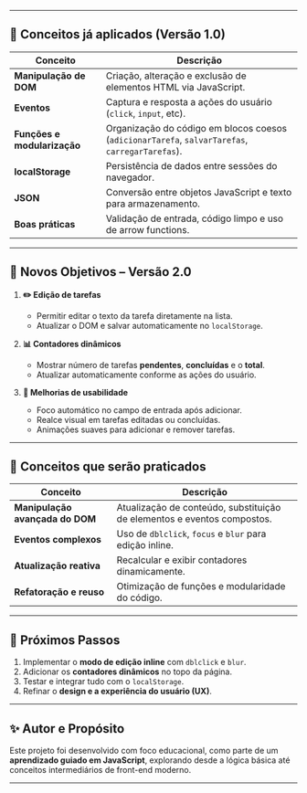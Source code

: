 
---

## 🧠 Conceitos já aplicados (Versão 1.0)

| Conceito | Descrição |
|-----------|------------|
| **Manipulação de DOM** | Criação, alteração e exclusão de elementos HTML via JavaScript. |
| **Eventos** | Captura e resposta a ações do usuário (`click`, `input`, etc). |
| **Funções e modularização** | Organização do código em blocos coesos (`adicionarTarefa`, `salvarTarefas`, `carregarTarefas`). |
| **localStorage** | Persistência de dados entre sessões do navegador. |
| **JSON** | Conversão entre objetos JavaScript e texto para armazenamento. |
| **Boas práticas** | Validação de entrada, código limpo e uso de arrow functions. |

---

## 🚀 Novos Objetivos – Versão 2.0

1. **✏️ Edição de tarefas**
   - Permitir editar o texto da tarefa diretamente na lista.
   - Atualizar o DOM e salvar automaticamente no `localStorage`.

2. **📊 Contadores dinâmicos**
   - Mostrar número de tarefas **pendentes**, **concluídas** e o **total**.
   - Atualizar automaticamente conforme as ações do usuário.

3. **💅 Melhorias de usabilidade**
   - Foco automático no campo de entrada após adicionar.
   - Realce visual em tarefas editadas ou concluídas.
   - Animações suaves para adicionar e remover tarefas.

---

## 🧠 Conceitos que serão praticados
| Conceito | Descrição |
|-----------|------------|
| **Manipulação avançada do DOM** | Atualização de conteúdo, substituição de elementos e eventos compostos. |
| **Eventos complexos** | Uso de `dblclick`, `focus` e `blur` para edição inline. |
| **Atualização reativa** | Recalcular e exibir contadores dinamicamente. |
| **Refatoração e reuso** | Otimização de funções e modularidade do código. |

---

## 🧩 Próximos Passos
1. Implementar o **modo de edição inline** com `dblclick` e `blur`.  
2. Adicionar os **contadores dinâmicos** no topo da página.  
3. Testar e integrar tudo com o `localStorage`.  
4. Refinar o **design e a experiência do usuário (UX)**.

---

## ✨ Autor e Propósito
Este projeto foi desenvolvido com foco educacional, como parte de um **aprendizado guiado em JavaScript**, explorando desde a lógica básica até conceitos intermediários de front-end moderno.

---

